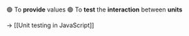 🟢 To **provide** values
🟢 To **test** the **interaction** between **units**

→ [[Unit testing in JavaScript]]
